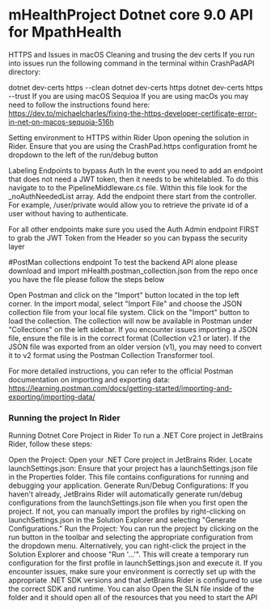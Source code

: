 # mHealthProject Dotnet core 9.0 API for MpathHealth
HTTPS and Issues in macOS
Cleaning and trusing the dev certs
If you run into issues run the following command in the terminal within CrashPadAPI directory:

dotnet dev-certs https --clean
dotnet dev-certs https
dotnet dev-certs https --trust
If you are using macOS Sequioa
If you are using macOs you may need to follow the instructions found here: https://dev.to/michaelcharles/fixing-the-https-developer-certificate-error-in-net-on-macos-sequoia-516h

Setting environment to HTTPS within Rider
Upon opening the solution in Rider. Ensure that you are using the CrashPad.https configuration fromt he dropdown to the left of the run/debug button

Labeling Endpoints to bypass Auth
In the event you need to add an endpoint that does not need a JWT token, then it needs to be whitelabled. To do this navigate to to the PipelineMiddleware.cs file. Within this file look for the _noAuthNeededList array. Add the endpoint there start from the controller. For example, /user/private would allow you to retrieve the private id of a user without having to authenticate.

For all other endpoints make sure you used the Auth Admin endpoint FIRST to grab the JWT Token from the Header  so you can bypass the security layer


#PostMan collections endpoint
To test the backend API alone please download and import mHealth.postman_collection.json from the  repo once you have the file please follow the steps below 

Open Postman and click on the "Import" button located in the top left corner.
In the import modal, select "Import File" and choose the JSON collection file from your local file system.
Click on the "Import" button to load the collection. The collection will now be available in Postman under "Collections" on the left sidebar.
If you encounter issues importing a JSON file, ensure the file is in the correct format (Collection v2.1 or later). If the JSON file was exported from an older version (v1), you may need to convert it to v2 format using the Postman Collection Transformer tool.

For more detailed instructions, you can refer to the official Postman documentation on importing and exporting data: https://learning.postman.com/docs/getting-started/importing-and-exporting/importing-data/




### Running the project In Rider
Running Dotnet Core Project in Rider
To run a .NET Core project in JetBrains Rider, follow these steps:

Open the Project: Open your .NET Core project in JetBrains Rider.
Locate launchSettings.json: Ensure that your project has a launchSettings.json file in the Properties folder. This file contains configurations for running and debugging your application.
Generate Run/Debug Configurations: If you haven't already, JetBrains Rider will automatically generate run/debug configurations from the launchSettings.json file when you first open the project. If not, you can manually import the profiles by right-clicking on launchSettings.json in the Solution Explorer and selecting "Generate Configurations."
Run the Project: You can run the project by clicking on the run button in the toolbar and selecting the appropriate configuration from the dropdown menu. Alternatively, you can right-click the project in the Solution Explorer and choose "Run '...'". This will create a temporary run configuration for the first profile in launchSettings.json and execute it.
If you encounter issues, make sure your environment is correctly set up with the appropriate .NET SDK versions and that JetBrains Rider is configured to use the correct SDK and runtime.
You can also Open the SLN file inside of the folder and it should open all of the resources that you need to start the API
